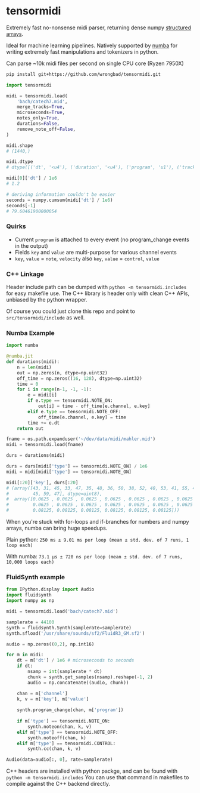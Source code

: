 # tensormidi

Extremely fast no-nonsense midi parser, returning dense numpy [structured arrays](https://numpy.org/doc/stable/user/basics.rec.html).

Ideal for machine learning pipelines. Natively supported by [numba](https://numba.pydata.org/) for writing extremely fast manipulations and tokenizers in python.

Can parse ~10k midi files per second on single CPU core (Ryzen 7950X)

```bash
pip install git+https://github.com/wrongbad/tensormidi.git
```

```py
import tensormidi

midi = tensormidi.load(
    'bach/catech7.mid',
    merge_tracks=True,
    microseconds=True,
    notes_only=True,
    durations=False,
    remove_note_off=False,
)

midi.shape
# (1440,)

midi.dtype
# dtype([('dt', '<u4'), ('duration', '<u4'), ('program', 'u1'), ('track', 'u1'), ('type', 'u1'), ('channel', 'u1'), ('key', 'u1'), ('value', 'u1'), ('_pad0', 'u1'), ('_pad1', 'u1')])

midi[0]['dt'] / 1e6
# 1.2

# deriving information couldn't be easier
seconds = numpy.cumsum(midi['dt'] / 1e6)
seconds[-1]
# 79.60461900000054
```

### Quirks

- Current `program` is attached to every event (no program_change events in the output)
- Fields `key` and `value` are multi-purpose for various channel events
- `key`, `value` = `note`, `velocity` also `key`, `value` = `control`, `value`

### C++ Linkage

Header include path can be dumped with `python -m tensormidi.includes` for easy makefile use. The C++ library is header only with clean C++ APIs, unbiased by the python wrapper.

Of course you could just clone this repo and point to `src/tensormidi/include` as well.

### Numba Example

```py
import numba

@numba.jit
def durations(midi):
    n = len(midi)
    out = np.zeros(n, dtype=np.uint32)
    off_time = np.zeros((16, 128), dtype=np.uint32)
    time = 0
    for i in range(n-1, -1, -1):
        e = midi[i]
        if e.type == tensormidi.NOTE_ON:
            out[i] = time - off_time[e.channel, e.key]
        elif e.type == tensormidi.NOTE_OFF:
            off_time[e.channel, e.key] = time
        time += e.dt
    return out

fname = os.path.expanduser('~/dev/data/midi/mahler.mid')
midi = tensormidi.load(fname)

durs = durations(midi)

durs = durs[midi['type'] == tensormidi.NOTE_ON] / 1e6
midi = midi[midi['type'] == tensormidi.NOTE_ON]

midi[:20]['key'], durs[:20]
# (array([43, 31, 45, 33, 47, 35, 48, 36, 50, 38, 52, 40, 53, 41, 55, 43, 57,
#         45, 59, 47], dtype=uint8),
#  array([0.0625 , 0.0625 , 0.0625 , 0.0625 , 0.0625 , 0.0625 , 0.0625 ,
#         0.0625 , 0.0625 , 0.0625 , 0.0625 , 0.0625 , 0.0625 , 0.0625 ,
#         0.08125, 0.08125, 0.08125, 0.08125, 0.08125, 0.08125]))
```

When you're stuck with for-loops and if-branches for numbers and numpy arrays, numba can bring huge speedups.

Plain python: `250 ms ± 9.01 ms per loop (mean ± std. dev. of 7 runs, 1 loop each)`

With numba: `73.1 µs ± 720 ns per loop (mean ± std. dev. of 7 runs, 10,000 loops each)`


### FluidSynth example

```py
from IPython.display import Audio
import fluidsynth
import numpy as np

midi = tensormidi.load('bach/catech7.mid')

samplerate = 44100
synth = fluidsynth.Synth(samplerate=samplerate)
synth.sfload('/usr/share/sounds/sf2/FluidR3_GM.sf2')

audio = np.zeros((0,2), np.int16)

for m in midi:
    dt = m['dt'] / 1e6 # microseconds to seconds
    if dt:
        nsamp = int(samplerate * dt)
        chunk = synth.get_samples(nsamp).reshape(-1, 2)
        audio = np.concatenate((audio, chunk))

    chan = m['channel']
    k, v = m['key'], m['value']
    
    synth.program_change(chan, m['program'])
    
    if m['type'] == tensormidi.NOTE_ON:
        synth.noteon(chan, k, v)
    elif m['type'] == tensormidi.NOTE_OFF:
        synth.noteoff(chan, k)
    elif m['type'] == tensormidi.CONTROL:
        synth.cc(chan, k, v)

Audio(data=audio[:, 0], rate=samplerate)
```

C++ headers are installed with python packge, and can be found with `python -m tensormidi.includes`
You can use that command in makefiles to compile against the C++ backend directly.